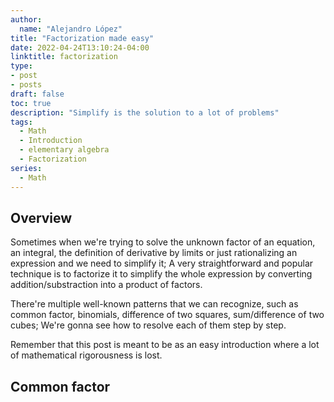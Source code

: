 ```yaml
---
author:
  name: "Alejandro López"
title: "Factorization made easy"
date: 2022-04-24T13:10:24-04:00
linktitle: factorization
type:
- post
- posts
draft: false
toc: true
description: "Simplify is the solution to a lot of problems"
tags:
  - Math
  - Introduction
  - elementary algebra
  - Factorization
series: 
  - Math
---
```


## Overview

Sometimes when we're trying to solve the unknown factor of an equation, an integral, the definition of derivative by limits or just rationalizing an expression and we need to simplify it; A very straightforward and popular technique is to factorize it to simplify the whole expression by converting addition/substraction into a product of factors.

There're multiple well-known patterns that we can recognize, such as common factor, binomials, difference of two squares, sum/difference of two cubes; We're gonna see how to resolve each of them step by step.

Remember that this post is meant to be as an easy introduction where a lot of mathematical rigorousness is lost.

## Common factor

